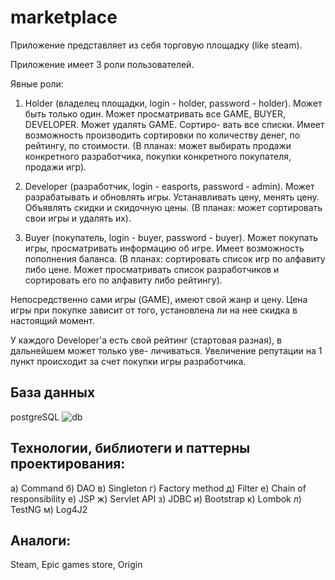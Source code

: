# marketplace

  Приложение представляет из себя торговую площадку (like steam). 

  Приложение имеет 3 роли пользователей.
  
  Явные роли:
  1) Holder (владелец площадки, login - holder, password - holder). Может быть только один.
Может просматривать все GAME, BUYER, DEVELOPER. Может удалять GAME. Сортиро-
вать все списки. Имеет возможность производить сортировки по количеству денег, по рейтингу,
по стоимости. (В планах: может выбирать продажи конкретного разработчика, покупки
конкретного покупателя, продажи игр).
  
  2) Developer (разработчик, login - easports, password - admin). Может разрабатывать и
обновлять игры. Устанавливать цену, менять цену. Объявлять скидки и скидочную цены. 
(В планах: может сортировать свои игры и удалять их).

  3) Buyer (покупатель, login - buyer, password - buyer). Может покупать игры, просматривать 
информацию об игре. Имеет возможность пополнения баланса. (В планах: сортировать список игр 
по алфавиту либо цене. Может просматривать список разработчиков и сортировать его по алфавиту 
либо рейтингу).

  Непосредственно сами игры (GAME), имеют свой жанр и цену. Цена игры при покупке зависит от 
  того, установлена ли на нее скидка в настоящий момент.
    
  У каждого Developer'а есть свой рейтинг (стартовая разная), в дальнейшем может только уве-
личиваться. Увеличение репутации на 1 пункт происходит за счет покупки игры разработчика.
  
## База данных
  postgreSQL
  ![db](https://user-images.githubusercontent.com/74912074/146962556-09fa3f53-3aad-4e06-ac38-63aa9d5cd1ba.png)

## Технологии, библиотеги и паттерны проектирования:
  а) Command
  б) DAO
  в) Singleton
  г) Factory method
  д) Filter
  е) Chain of responsibility
  е) JSP
  ж) Servlet API
  з) JDBC
  и) Bootstrap
  к) Lombok
  л) TestNG
  м) Log4J2
  
## Аналоги:
  Steam, Epic games store, Origin
